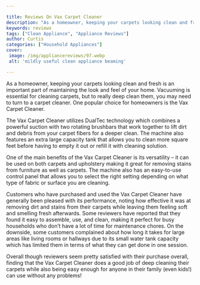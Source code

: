 ```yaml
---

title: Reviews On Vax Carpet Cleaner
description: "As a homeowner, keeping your carpets looking clean and fresh is an important part of maintaining the look and feel of your home. V...learn more about it now"
keywords: reviews
tags: ["Clean Appliance", "Appliance Reviews"]
author: Curtis
categories: ["Household Appliances"]
cover: 
 image: /img/appliancereviews/97.webp
 alt: 'mildly useful clean appliance beaming'

---
```


As a homeowner, keeping your carpets looking clean and fresh is an important part of maintaining the look and feel of your home. Vacuuming is essential for cleaning carpets, but to really deep clean them, you may need to turn to a carpet cleaner. One popular choice for homeowners is the Vax Carpet Cleaner.

The Vax Carpet Cleaner utilizes DualTec technology which combines a powerful suction with two rotating brushbars that work together to lift dirt and debris from your carpet fibers for a deeper clean. The machine also features an extra large capacity tank that allows you to clean more square feet before having to empty it out or refill it with cleaning solution.

One of the main benefits of the Vax Carpet Cleaner is its versatility – it can be used on both carpets and upholstery making it great for removing stains from furniture as well as carpets. The machine also has an easy-to-use control panel that allows you to select the right setting depending on what type of fabric or surface you are cleaning.

Customers who have purchased and used the Vax Carpet Cleaner have generally been pleased with its performance, noting how effective it was at removing dirt and stains from their carpets while leaving them feeling soft and smelling fresh afterwards. Some reviewers have reported that they found it easy to assemble, use, and clean, making it perfect for busy households who don’t have a lot of time for maintenance chores. On the downside, some customers complained about how long it takes for large areas like living rooms or hallways due to its small water tank capacity which has limited them in terms of what they can get done in one session. 

Overall though reviewers seem pretty satisfied with their purchase overall, finding that the Vax Carpet Cleaner does a good job of deep cleaning their carpets while also being easy enough for anyone in their family (even kids!) can use without any problems!
